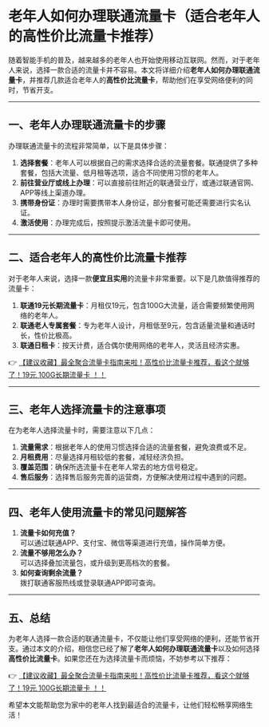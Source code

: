 # 老年人如何办理联通流量卡（适合老年人的高性价比流量卡推荐）

随着智能手机的普及，越来越多的老年人也开始使用移动互联网。然而，对于老年人来说，选择一款合适的流量卡并不容易。本文将详细介绍**老年人如何办理联通流量卡**，并推荐几款适合老年人的**高性价比流量卡**，帮助他们在享受网络便利的同时，节省开支。

---

## 一、老年人办理联通流量卡的步骤

办理联通流量卡的流程非常简单，以下是具体步骤：

1. **选择套餐**：老年人可以根据自己的需求选择合适的流量套餐。联通提供了多种套餐，包括大流量、低月租等选项，适合不同使用习惯的老年人。
2. **前往营业厅或线上办理**：可以直接前往附近的联通营业厅，或通过联通官网、APP等线上渠道办理。
3. **携带身份证**：办理时需要携带本人身份证，部分套餐可能还需要进行实名认证。
4. **激活使用**：办理完成后，按照提示激活流量卡即可使用。

---

## 二、适合老年人的高性价比流量卡推荐

对于老年人来说，选择一款**便宜且实用**的流量卡非常重要。以下是几款值得推荐的流量卡：

1. **联通19元长期流量卡**：月租仅19元，包含100G大流量，适合需要频繁使用网络的老年人。
2. **联通老人专属套餐**：专为老年人设计，月租低至9元，包含适量流量和通话时长，性价比极高。
3. **联通日租卡**：按天计费，适合偶尔使用网络的老年人，灵活且经济实惠。

👉 [【建议收藏】最全聚合流量卡指南来啦！高性价比流量卡推荐，看这个就够了！19元 100G长期流量卡 ！！](https://bit.ly/Liuliangka)

---

## 三、老年人选择流量卡的注意事项

在为老年人选择流量卡时，需要注意以下几点：

1. **流量需求**：根据老年人的使用习惯选择合适的流量套餐，避免浪费或不足。
2. **月租费用**：尽量选择月租较低的套餐，减轻经济负担。
3. **覆盖范围**：确保所选流量卡在老年人常去的地方信号稳定。
4. **售后服务**：选择售后服务完善的运营商，方便解决使用过程中遇到的问题。

---

## 四、老年人使用流量卡的常见问题解答

1. **流量卡如何充值？**  
   可以通过联通APP、支付宝、微信等渠道进行充值，操作简单方便。
2. **流量不够用怎么办？**  
   可以选择叠加流量包，或升级到更高档次的套餐。
3. **如何查询剩余流量？**  
   拨打联通客服热线或登录联通APP即可查询。

---

## 五、总结

为老年人选择一款合适的联通流量卡，不仅能让他们享受网络的便利，还能节省开支。通过本文的介绍，相信您已经了解了**老年人如何办理联通流量卡**以及如何选择**高性价比流量卡**。如果您还在为选择流量卡而烦恼，不妨参考以下推荐：

👉 [【建议收藏】最全聚合流量卡指南来啦！高性价比流量卡推荐，看这个就够了！19元 100G长期流量卡 ！！](https://bit.ly/Liuliangka)

希望本文能帮助您为家中的老年人找到最适合的流量卡，让他们轻松畅享网络生活！